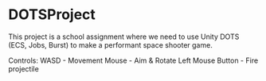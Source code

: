 # DOTSProject

This project is a school assignment where we need to use Unity DOTS (ECS, Jobs, Burst) to make a performant space shooter game.

Controls:
WASD - Movement
Mouse - Aim & Rotate
Left Mouse Button - Fire projectile
